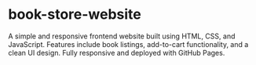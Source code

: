 # book-store-website
A simple and responsive frontend website built using HTML, CSS, and JavaScript. Features include book listings, add-to-cart functionality, and a clean UI design. Fully responsive and deployed with GitHub Pages.
